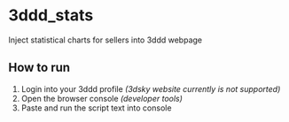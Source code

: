 # 3ddd_stats
Inject statistical charts for sellers into 3ddd webpage

## How to run
1. Login into your 3ddd profile *(3dsky website currently is not supported)*
2. Open the browser console *(developer tools)*
3. Paste and run the script text into console
